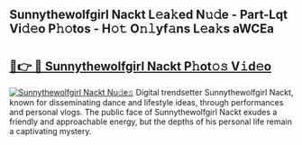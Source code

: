 ## Sunnythewolfgirl Nackt L𝚎a𝚔ed N𝚞𝚍e - Part-Lqt Vi𝚍𝚎o P𝚑𝚘tos - H𝚘𝚝 O𝚗𝚕yf𝚊ns L𝚎a𝚔s aWCEa

# <h2><a href="http://kf6rmbz.oniu.top/?m=Sunnythewolfgirl+Nackt">🔗👉 🔴 Sunnythewolfgirl Nackt P𝚑ot𝚘𝚜 V𝚒d𝚎o</a></h2>

[![Sunnythewolfgirl Nackt Nu𝚍e𝚜](https://i.imgur.com/0qMVB7G.gif)](http://kf6rmbz.oniu.top/?m=Sunnythewolfgirl+Nackt)
Digital trendsetter Sunnythewolfgirl Nackt, known for disseminating dance and lifestyle ideas, through performances and personal vlogs. The public face of Sunnythewolfgirl Nackt exudes a friendly and approachable energy, but the depths of his personal life remain a captivating mystery.  
